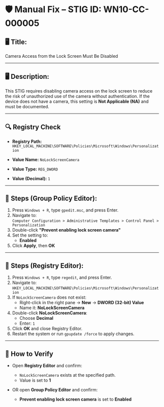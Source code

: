 # 🛡️ Manual Fix – STIG ID: WN10-CC-000005

## 🖥️ Title:
Camera Access from the Lock Screen Must Be Disabled

---

## 🖥️ Description:
This STIG requires disabling camera access on the lock screen to reduce the risk of unauthorized use of the camera without authentication. If the device does not have a camera, this setting is **Not Applicable (NA)** and must be documented.

---

## 🔍 Registry Check

- **Registry Path:**  
  `HKEY_LOCAL_MACHINE\SOFTWARE\Policies\Microsoft\Windows\Personalization`

- **Value Name:** `NoLockScreenCamera`  
- **Value Type:** `REG_DWORD`  
- **Value (Decimal):** `1`

---

## 🔧 Steps (Group Policy Editor):

1. Press `Windows + R`, type `gpedit.msc`, and press Enter.
2. Navigate to:  
   `Computer Configuration > Administrative Templates > Control Panel > Personalization`
3. Double-click **"Prevent enabling lock screen camera"**
4. Set the setting to:
   - **Enabled**
5. Click **Apply**, then **OK**

---

## 🔧 Steps (Registry Editor):

1. Press `Windows + R`, type `regedit`, and press Enter.
2. Navigate to:  
   `HKEY_LOCAL_MACHINE\SOFTWARE\Policies\Microsoft\Windows\Personalization`
3. If `NoLockScreenCamera` does not exist:
   - Right-click in the right pane → **New** → **DWORD (32-bit) Value**
   - Name it: **NoLockScreenCamera**
4. Double-click **NoLockScreenCamera**:
   - Choose **Decimal**
   - Enter: `1`
5. Click **OK** and close Registry Editor.
6. Restart the system or run `gpupdate /force` to apply changes.

---

## 🧪 How to Verify

- Open **Registry Editor** and confirm:
  - `NoLockScreenCamera` exists at the specified path.
  - Value is set to **1**

- OR open **Group Policy Editor** and confirm:
  - **Prevent enabling lock screen camera** is set to **Enabled**
